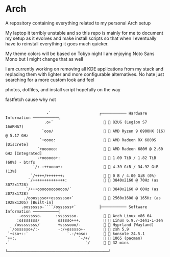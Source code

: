 # Arch

A repository containing everything related to my personal Arch setup

My laptop it terribly unstable and so this repo is mainly for me to document my setup as it evolves and make install scripts so that when I eventually have to reinstall everything it goes much quicker.

My theme colors will be based on Tokyo night
I am enjoying Noto Sans Mono but I might change that as well

I am currently working on removing all KDE applications from my stack and replacing them with lighter and more configurable alternatives. No hate just searching for a more custom look and feel

photos, dotfiles, and install script hopefully on the way

fastfetch cause why not
```

                  -`                     ┌─────────── Hardware Information ───────────┐
                 .o+`                      󰌢  82UG (Legion S7 16ARHA7)
                `ooo/                      󰻠  AMD Ryzen 9 6900HX (16) @ 5.17 GHz
               `+oooo:                     󰍛  AMD Radeon RX 6800S [Discrete]
              `+oooooo:                    󰍛  AMD Radeon 680M @ 2.60 GHz [Integrated]
              -+oooooo+:                     1.09 TiB / 1.82 TiB (60%) - btrfs
            `/:-:++oooo+:                  󰑭  4.39 GiB / 34.92 GiB (13%)
           `/++++/+++++++:                 󰓡  0 B / 4.00 GiB (0%)
          `/++++++++++++++:                󰍹  3840x2160 @ 70Hz (as 3072x1728)
         `/+++ooooooooooooo/`              󰍹  3840x2160 @ 60Hz (as 3072x1728)
        ./ooosssso++osssssso+`             󰍹  2560x1600 @ 165Hz (as 1928x1205) [Built-in]
       .oossssso-````/ossssss+`          ├─────────── Software Information ───────────┤
      -osssssso.      :ssssssso.             Arch Linux x86_64
     :osssssss/        osssso+++.            Linux 6.9.7-zen1-1-zen
    /ossssssss/        +ssssooo/-            Hyprland (Wayland)
  `/ossssso+/:-        -:/+osssso+-          zsh 5.9
 `+sso+:-`                 `.-/+oso:         konsole 24.5.1
`++:.                           `-/+/      󰏖  1065 (pacman)
.`                                 `/      󰅐  32 mins
                                         └────────────────────────────────────────────┘
```
